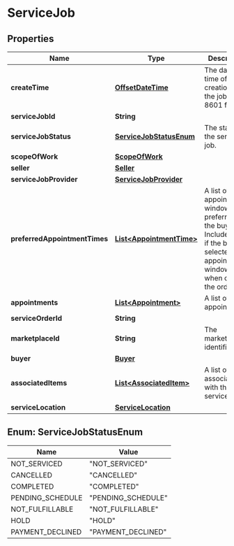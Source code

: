 # ServiceJob

## Properties
Name | Type | Description | Notes
------------ | ------------- | ------------- | -------------
**createTime** | [**OffsetDateTime**](OffsetDateTime.md) | The date and time of the creation of the job, in ISO 8601 format. |  [optional]
**serviceJobId** | **String** |  |  [optional]
**serviceJobStatus** | [**ServiceJobStatusEnum**](#ServiceJobStatusEnum) | The status of the service job. |  [optional]
**scopeOfWork** | [**ScopeOfWork**](ScopeOfWork.md) |  |  [optional]
**seller** | [**Seller**](Seller.md) |  |  [optional]
**serviceJobProvider** | [**ServiceJobProvider**](ServiceJobProvider.md) |  |  [optional]
**preferredAppointmentTimes** | [**List&lt;AppointmentTime&gt;**](AppointmentTime.md) | A list of appointment windows preferred by the buyer. Included only if the buyer selected appointment windows when creating the order. |  [optional]
**appointments** | [**List&lt;Appointment&gt;**](Appointment.md) | A list of appointments. |  [optional]
**serviceOrderId** | **String** |  |  [optional]
**marketplaceId** | **String** | The marketplace identifier. |  [optional]
**buyer** | [**Buyer**](Buyer.md) |  |  [optional]
**associatedItems** | [**List&lt;AssociatedItem&gt;**](AssociatedItem.md) | A list of items associated with the service job. |  [optional]
**serviceLocation** | [**ServiceLocation**](ServiceLocation.md) |  |  [optional]

<a name="ServiceJobStatusEnum"></a>
## Enum: ServiceJobStatusEnum
Name | Value
---- | -----
NOT_SERVICED | &quot;NOT_SERVICED&quot;
CANCELLED | &quot;CANCELLED&quot;
COMPLETED | &quot;COMPLETED&quot;
PENDING_SCHEDULE | &quot;PENDING_SCHEDULE&quot;
NOT_FULFILLABLE | &quot;NOT_FULFILLABLE&quot;
HOLD | &quot;HOLD&quot;
PAYMENT_DECLINED | &quot;PAYMENT_DECLINED&quot;
